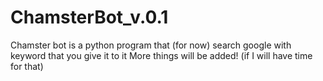 # ChamsterBot_v.0.1
Chamster bot is a python program that (for now) search google with keyword that you give it to it
More things will be added! (if I will have time for that)
